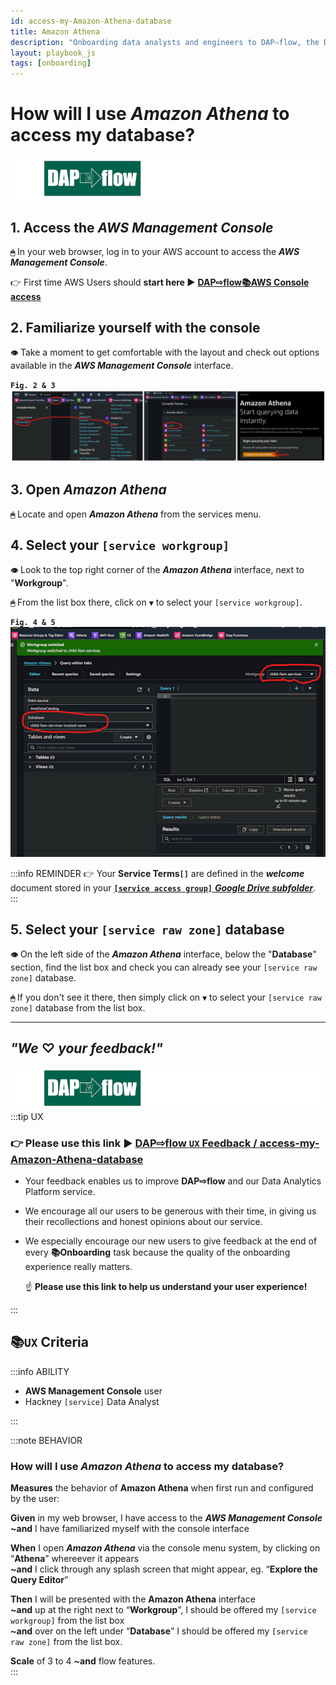 ```yaml
---
id: access-my-Amazon-Athena-database
title: Amazon Athena
description: "Onboarding data analysts and engineers to DAP⇨flow, the Data Analytics Platform Airflow integration."
layout: playbook_js
tags: [onboarding]
---
```


# How will I use ***Amazon Athena*** to access my database?
![DAP⇨flow](../images/DAPairflowFLOWleft.png)  

## 1. Access the ***AWS Management Console***
**`🖱`** In your web browser, log in to your AWS account to access the ***AWS Management Console***.  
   
👉 First time AWS Users should **start here ►** **[DAP⇨flow📚AWS Console access](../onboarding/access-the-AWS-Management-Console)** 

## 2. Familiarize yourself with the console
**`👁`** Take a moment to get comfortable with the layout and check out options available in the ***AWS Management Console*** interface.

**`Fig. 2 & 3`** ![Fig. 2 & 3](../images/access-my-Amazon-Athena-database-two-three.png)

## 3. Open ***Amazon Athena***
**`🖱`** Locate and open ***Amazon Athena*** from the services menu.

## 4. Select your `[service workgroup]`
**`👁`** Look to the top right corner of the ***Amazon Athena*** interface, next to "**Workgroup**".  

**`🖱`** From the list box there, click on **`▼`** to select your `[service workgroup]`.

**`Fig. 4 & 5`** ![Fig. 4 & 5](../images/access-my-Amazon-Athena-database-four-five.png)

:::info REMINDER
👉  Your **Service Terms`[]`** are defined in the ***welcome*** document stored in your [**`[service access group]`** ***Google Drive subfolder***](https://drive.google.com/drive/folders/1k30M7Hh8WLttL5T5JVGbnKvSLNX7lVSg?usp=drive_link).
:::

## 5. Select your `[service raw zone]` database
**`👁`** On the left side of the ***Amazon Athena*** interface, below the "**Database**" section, find the list box and check you can already see your `[service raw zone]` database.  

**`🖱`** If you don't see it there, then simply click on **`▼`** to select your `[service raw zone]` database from the list box.

---
## ***"We* ♡ *your feedback!"***
![DAP⇨flow](../images/DAPairflowFLOWleft.png)  
:::tip UX  
### 👉 Please use **this link ►** [**DAP⇨flow** `UX` **Feedback / access-my-Amazon-Athena-database**](https://docs.google.com/forms/d/e/1FAIpQLSdqeNyWIPMNBHEr-YSyxnXQ4ggTwJPkffMYgFaJ4hGEhIL6LA/viewform?usp=pp_url&entry.339550210=access-my-Amazon-Athena-database)  

- Your feedback enables us to improve **DAP⇨flow** and our Data Analytics Platform service.  
- We encourage all our users to be generous with their time, in giving us their recollections and honest opinions about our service.  
- We especially encourage our new users to give feedback at the end of every **📚Onboarding** task because the quality of the onboarding experience really matters.  

    ☝ **Please use this link to help us understand your user experience!**  

:::

## 📚`UX` Criteria
:::info ABILITY  
* **AWS Management Console** user  
* Hackney `[service]` Data Analyst

:::

:::note BEHAVIOR  
### How will I use ***Amazon Athena*** to access my database?
**Measures** the behavior of **Amazon Athena** when first run and configured by the user:

**Given** in my web browser, I have access to the ***AWS Management Console***  
**~and** I have familiarized myself with the console interface  

**When** I open ***Amazon Athena*** via the console menu system, by clicking on “**Athena**” whereever it appears  
**~and** I click through any splash screen that might appear, eg. “**Explore the Query Editor**”  

**Then** I will be presented with the **Amazon Athena** interface  
**~and** up at the right next to “**Workgroup**”, I should be offered my `[service workgroup]` from the list box  
**~and** over on the left under “**Database**” I should be offered my `[service raw zone]` from the list box.  

**Scale** of 3 to 4 **~and** flow features.  
:::
